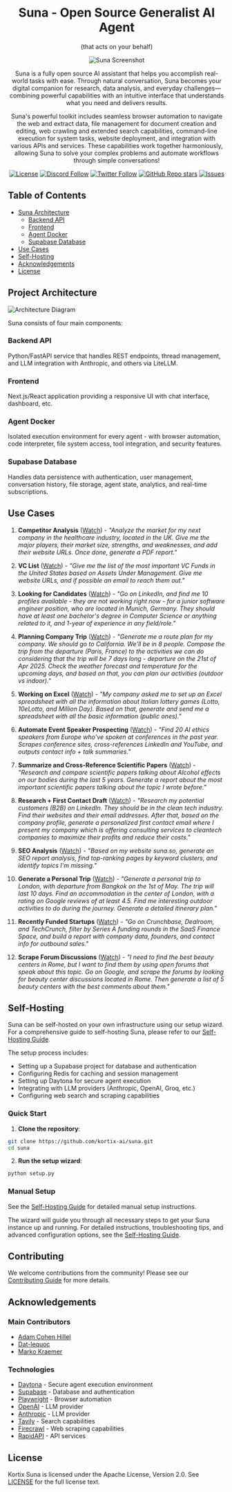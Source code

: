 <div align="center">

# Suna - Open Source Generalist AI Agent

(that acts on your behalf)

![Suna Screenshot](frontend/public/banner.png)

Suna is a fully open source AI assistant that helps you accomplish real-world tasks with ease. Through natural conversation, Suna becomes your digital companion for research, data analysis, and everyday challenges—combining powerful capabilities with an intuitive interface that understands what you need and delivers results.

Suna's powerful toolkit includes seamless browser automation to navigate the web and extract data, file management for document creation and editing, web crawling and extended search capabilities, command-line execution for system tasks, website deployment, and integration with various APIs and services. These capabilities work together harmoniously, allowing Suna to solve your complex problems and automate workflows through simple conversations!

[![License](https://img.shields.io/badge/License-Apache--2.0-blue)](./license)
[![Discord Follow](https://dcbadge.limes.pink/api/server/Py6pCBUUPw?style=flat)](https://discord.gg/Py6pCBUUPw)
[![Twitter Follow](https://img.shields.io/twitter/follow/kortixai)](https://x.com/kortixai)
[![GitHub Repo stars](https://img.shields.io/github/stars/kortix-ai/suna)](https://github.com/kortix-ai/suna)
[![Issues](https://img.shields.io/github/issues/kortix-ai/suna)](https://github.com/kortix-ai/suna/labels/bug)

</div>

## Table of Contents

- [Suna Architecture](#project-architecture)
  - [Backend API](#backend-api)
  - [Frontend](#frontend)
  - [Agent Docker](#agent-docker)
  - [Supabase Database](#supabase-database)
- [Use Cases](#use-cases)
- [Self-Hosting](#self-hosting)
- [Acknowledgements](#acknowledgements)
- [License](#license)

## Project Architecture

![Architecture Diagram](docs/images/diagram.png)

Suna consists of four main components:

### Backend API

Python/FastAPI service that handles REST endpoints, thread management, and LLM integration with Anthropic, and others via LiteLLM.

### Frontend

Next.js/React application providing a responsive UI with chat interface, dashboard, etc.

### Agent Docker

Isolated execution environment for every agent - with browser automation, code interpreter, file system access, tool integration, and security features.

### Supabase Database

Handles data persistence with authentication, user management, conversation history, file storage, agent state, analytics, and real-time subscriptions.

## Use Cases

1. **Competitor Analysis** ([Watch](https://www.suna.so/share/5ee791ac-e19c-4986-a61c-6d0659d0e5bc)) - _"Analyze the market for my next company in the healthcare industry, located in the UK. Give me the major players, their market size, strengths, and weaknesses, and add their website URLs. Once done, generate a PDF report."_

2. **VC List** ([Watch](https://www.suna.so/share/804d20a3-cf1c-4adb-83bb-0e77cc6adeac)) - _"Give me the list of the most important VC Funds in the United States based on Assets Under Management. Give me website URLs, and if possible an email to reach them out."_

3. **Looking for Candidates** ([Watch](https://www.suna.so/share/3ae581b0-2db8-4c63-b324-3b8d29762e74)) - _"Go on LinkedIn, and find me 10 profiles available - they are not working right now - for a junior software engineer position, who are located in Munich, Germany. They should have at least one bachelor's degree in Computer Science or anything related to it, and 1-year of experience in any field/role."_

4. **Planning Company Trip** ([Watch](https://www.suna.so/share/725e64a0-f1e2-4bb6-8a1f-703c2833fd72)) - _"Generate me a route plan for my company. We should go to California. We'll be in 8 people. Compose the trip from the departure (Paris, France) to the activities we can do considering that the trip will be 7 days long - departure on the 21st of Apr 2025. Check the weather forecast and temperature for the upcoming days, and based on that, you can plan our activities (outdoor vs indoor)."_

5. **Working on Excel** ([Watch](https://www.suna.so/share/128f23a4-51cd-42a6-97a0-0b458b32010e)) - _"My company asked me to set up an Excel spreadsheet with all the information about Italian lottery games (Lotto, 10eLotto, and Million Day). Based on that, generate and send me a spreadsheet with all the basic information (public ones)."_

6. **Automate Event Speaker Prospecting** ([Watch](https://www.suna.so/share/7a7592ea-ed44-4c69-bcb5-5f9bb88c188c)) - _"Find 20 AI ethics speakers from Europe who've spoken at conferences in the past year. Scrapes conference sites, cross-references LinkedIn and YouTube, and outputs contact info + talk summaries."_

7. **Summarize and Cross-Reference Scientific Papers** ([Watch](https://www.suna.so/share/c2081b3c-786e-4e7c-9bf4-46e9b23bb662)) - _"Research and compare scientific papers talking about Alcohol effects on our bodies during the last 5 years. Generate a report about the most important scientific papers talking about the topic I wrote before."_

8. **Research + First Contact Draft** ([Watch](https://www.suna.so/share/6b6296a6-8683-49e5-9ad0-a32952d12c44)) - _"Research my potential customers (B2B) on LinkedIn. They should be in the clean tech industry. Find their websites and their email addresses. After that, based on the company profile, generate a personalized first contact email where I present my company which is offering consulting services to cleantech companies to maximize their profits and reduce their costs."_

9. **SEO Analysis** ([Watch](https://www.suna.so/share/43491cb0-cd6c-45f0-880c-66ddc8c4b842)) - _"Based on my website suna.so, generate an SEO report analysis, find top-ranking pages by keyword clusters, and identify topics I'm missing."_

10. **Generate a Personal Trip** ([Watch](https://www.suna.so/share/37b31907-8349-4f63-b0e5-27ca597ed02a)) - _"Generate a personal trip to London, with departure from Bangkok on the 1st of May. The trip will last 10 days. Find an accommodation in the center of London, with a rating on Google reviews of at least 4.5. Find me interesting outdoor activities to do during the journey. Generate a detailed itinerary plan."_

11. **Recently Funded Startups** ([Watch](https://www.suna.so/share/8b2a897e-985a-4d5e-867b-15239274f764)) - _"Go on Crunchbase, Dealroom, and TechCrunch, filter by Series A funding rounds in the SaaS Finance Space, and build a report with company data, founders, and contact info for outbound sales."_

12. **Scrape Forum Discussions** ([Watch](https://www.suna.so/share/7d7a5d93-a20d-48b0-82cc-e9a876e9fd04)) - _"I need to find the best beauty centers in Rome, but I want to find them by using open forums that speak about this topic. Go on Google, and scrape the forums by looking for beauty center discussions located in Rome. Then generate a list of 5 beauty centers with the best comments about them."_

## Self-Hosting

Suna can be self-hosted on your own infrastructure using our setup wizard. For a comprehensive guide to self-hosting Suna, please refer to our [Self-Hosting Guide](./docs/SELF-HOSTING.md).

The setup process includes:

- Setting up a Supabase project for database and authentication
- Configuring Redis for caching and session management
- Setting up Daytona for secure agent execution
- Integrating with LLM providers (Anthropic, OpenAI, Groq, etc.)
- Configuring web search and scraping capabilities

### Quick Start

1. **Clone the repository**:

```bash
git clone https://github.com/kortix-ai/suna.git
cd suna
```

2. **Run the setup wizard**:

```bash
python setup.py
```

### Manual Setup

See the [Self-Hosting Guide](./docs/SELF-HOSTING.md) for detailed manual setup instructions.

The wizard will guide you through all necessary steps to get your Suna instance up and running. For detailed instructions, troubleshooting tips, and advanced configuration options, see the [Self-Hosting Guide](./SELF-HOSTING.md).

## Contributing

We welcome contributions from the community! Please see our [Contributing Guide](./CONTRIBUTING.md) for more details.

## Acknowledgements

### Main Contributors

- [Adam Cohen Hillel](https://x.com/adamcohenhillel)
- [Dat-lequoc](https://x.com/datlqqq)
- [Marko Kraemer](https://twitter.com/markokraemer)

### Technologies

- [Daytona](https://daytona.io/) - Secure agent execution environment
- [Supabase](https://supabase.com/) - Database and authentication
- [Playwright](https://playwright.dev/) - Browser automation
- [OpenAI](https://openai.com/) - LLM provider
- [Anthropic](https://www.anthropic.com/) - LLM provider
- [Tavily](https://tavily.com/) - Search capabilities
- [Firecrawl](https://firecrawl.dev/) - Web scraping capabilities
- [RapidAPI](https://rapidapi.com/) - API services

## License

Kortix Suna is licensed under the Apache License, Version 2.0. See [LICENSE](./LICENSE) for the full license text.
